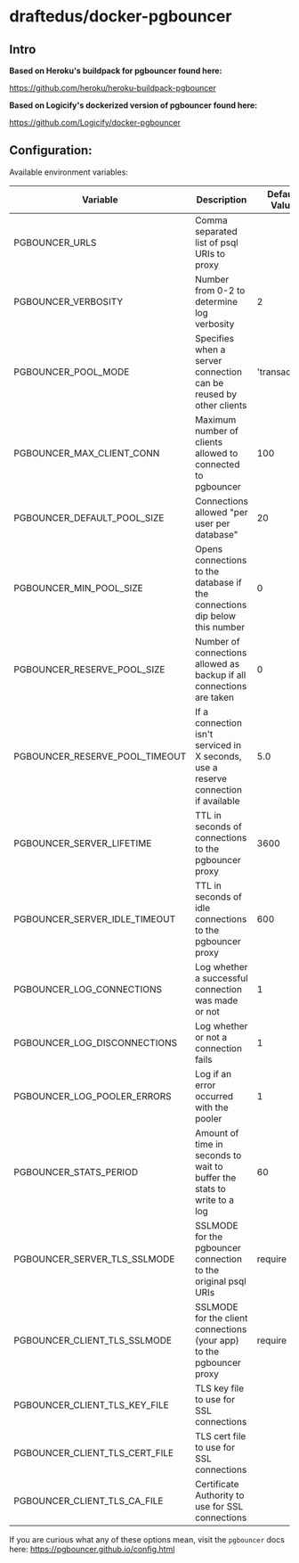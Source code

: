 draftedus/docker-pgbouncer
==================

## Intro

**Based on Heroku's buildpack for pgbouncer found here:**

https://github.com/heroku/heroku-buildpack-pgbouncer

**Based on Logicify's dockerized version of pgbouncer found here:**

https://github.com/Logicify/docker-pgbouncer

## Configuration:

Available environment variables:

| Variable        | Description                   | Default Value                 |
| --------------- | ----------------------------- | ----------------------------- |
| PGBOUNCER_URLS  | Comma separated list of psql URIs to proxy | |
| PGBOUNCER_VERBOSITY | Number from 0-2 to determine log verbosity | 2 |
| PGBOUNCER_POOL_MODE | Specifies when a server connection can be reused by other clients | 'transaction' |
| PGBOUNCER_MAX_CLIENT_CONN | Maximum number of clients allowed to connected to pgbouncer | 100 |
| PGBOUNCER_DEFAULT_POOL_SIZE | Connections allowed "per user per database" | 20 |
| PGBOUNCER_MIN_POOL_SIZE | Opens connections to the database if the connections dip below this number | 0 |
| PGBOUNCER_RESERVE_POOL_SIZE | Number of connections allowed as backup if all connections are taken | 0 |
| PGBOUNCER_RESERVE_POOL_TIMEOUT | If a connection isn't serviced in X seconds, use a reserve connection if available | 5.0 |
| PGBOUNCER_SERVER_LIFETIME | TTL in seconds of connections to the pgbouncer proxy | 3600 |
| PGBOUNCER_SERVER_IDLE_TIMEOUT | TTL in seconds of idle connections to the pgbouncer proxy | 600 |
| PGBOUNCER_LOG_CONNECTIONS | Log whether a successful connection was made or not | 1 |
| PGBOUNCER_LOG_DISCONNECTIONS | Log whether or not a connection fails | 1 |
| PGBOUNCER_LOG_POOLER_ERRORS | Log if an error occurred with the pooler | 1 |
| PGBOUNCER_STATS_PERIOD | Amount of time in seconds to wait to buffer the stats to write to a log | 60 |
| PGBOUNCER_SERVER_TLS_SSLMODE | SSLMODE for the pgbouncer connection to the original psql URIs | require |
| PGBOUNCER_CLIENT_TLS_SSLMODE | SSLMODE for the client connections (your app) to the pgbouncer proxy | require |
| PGBOUNCER_CLIENT_TLS_KEY_FILE | TLS key file to use for SSL connections | |
| PGBOUNCER_CLIENT_TLS_CERT_FILE | TLS cert file to use for SSL connections | |
| PGBOUNCER_CLIENT_TLS_CA_FILE | Certificate Authority to use for SSL connections | |

If you are curious what any of these options mean, visit the `pgbouncer` docs here:
https://pgbouncer.github.io/config.html